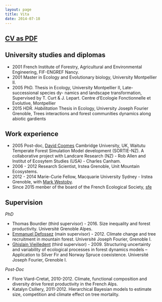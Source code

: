 ```yaml
---
layout: page
title: Vita
date: 2014-07-18
---
```


<h2> <a href="{{ url }}/pdfs/CV.pdf">CV as PDF</a>  </h2>


University studies and diplomas
---------

* 2001 French Institute of Forestry, Agricultural and Environmental Engineering, FIF-ENGREF Nancy.
* 2001 Master in Ecology and Evolutionary biology, University Montpellier II.
* 2005 PhD. Thesis in Ecology, University Montpellier II, Late- successional species dy- namics and landscape transformation, Supervised by T. Curt & J. Lepart.
Centre d’Ecologie Fonctionnelle et Evolutive, Montpellier
* 2015 HDR. *Habilitation* Thesis in Ecology, University Joseph Fourier Grenoble, Trees interactions and forest communities dynamics along abiotic gardients


Work experience
----------

* 2005 Post-doc, [David Coomes](http://www.plantsci.cam.ac.uk/directory/coomes-david) Cambridge University, UK, Waitutu Temperate
  Forest Simulation Model development (SORTIE-NZ). A collaborative
  project with Landcare Research (NZ) - Rob Allen and Institut of
  Ecosytem Studies (USA) - Charles Canham.
* 2006 - 2012 Research Scientist, Irstea Grenoble, Unit Mountain Ecosystems.
* 2012 - 2014 Marie-Curie Fellow, Macquarie University Sydney - Irstea
  Grenoble, with [Mark Westoby](http://bio.mq.edu.au/research/groups/ecology/westoby/mark.htm).
* Since 2015 menber of the board of the French Ecological Society, [sfe](https://www.sfecologie.org/)

Supervision
----------

*PhD*

* Thomas Bourdier (third supervisor) - 2016. Size
  inequality and forest productivity. Université Grenoble Alpes.
* [Emmanuel Defossez](https://scholar.google.fr/citations?user=g7WY2mYAAAAJ&hl=fr) (main supervisor) - 2012. Climate change and
  tree recruitment in mountain forest. Université Joseph Fourier,
  Grenoble I.
* [Ghislain Vieilledent](https://ghislainv.github.io/) (third supervisor) - 2009. Structuring
  uncertainty and variability of ecological processes in forest
  dynamics models – Application to Silver Fir and Norway Spruce
  coexistence. Université Joseph Fourier,
  Grenoble I.


*Post-Doc*

* Flore Viard-Cretat, 2010-2012. Climate, functional composition and diversity drive forest productivity in the French Alps.
* Katalyn Csillery, 2011-2012. Hierarchical Bayesian
  models to estimate size, competition and climate effect on tree mortality.


<!-- *Master I* -->

<!-- * Guillaume Consoli, Pine recruitment, -->
<!--   vegetation competition and climate change. -->
<!-- * Jeanne Pottier, Tree recruitment along an elevation gradient. -->
